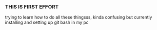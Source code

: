 ### THIS IS FIRST EFFORT

trying to learn how to do all these thingsss, kinda confusing but currently installing and setting up git bash in my pc
